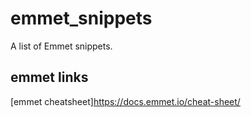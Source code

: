 # emmet_snippets #
A list of Emmet snippets.




## emmet links ##

[emmet cheatsheet]https://docs.emmet.io/cheat-sheet/
